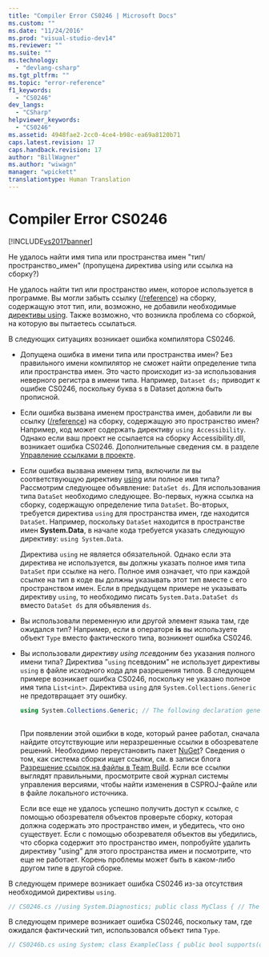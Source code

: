 ```yaml
---
title: "Compiler Error CS0246 | Microsoft Docs"
ms.custom: ""
ms.date: "11/24/2016"
ms.prod: "visual-studio-dev14"
ms.reviewer: ""
ms.suite: ""
ms.technology: 
  - "devlang-csharp"
ms.tgt_pltfrm: ""
ms.topic: "error-reference"
f1_keywords: 
  - "CS0246"
dev_langs: 
  - "CSharp"
helpviewer_keywords: 
  - "CS0246"
ms.assetid: 4948fae2-2cc0-4ce4-b98c-ea69a8120b71
caps.latest.revision: 17
caps.handback.revision: 17
author: "BillWagner"
ms.author: "wiwagn"
manager: "wpickett"
translationtype: Human Translation
---
```

# Compiler Error CS0246
[!INCLUDE[vs2017banner](../../../csharp/includes/vs2017banner.md)]

Не удалось найти имя типа или пространства имен "тип\/пространство\_имен" \(пропущена директива using или ссылка на сборку?\)  
  
 Не удалось найти тип или пространство имен, которое используется в программе. Вы могли забыть ссылку \([\/reference](../../../csharp/language-reference/compiler-options/reference-compiler-option.md)\) на сборку, содержащую этот тип, или, возможно, не добавили необходимые [директивы using](../../../csharp/language-reference/keywords/using-directive.md).  Также возможно, что возникла проблема со сборкой, на которую вы пытаетесь ссылаться.  
  
 В следующих ситуациях возникает ошибка компилятора CS0246.  
  
-   Допущена ошибка в имени типа или пространства имен? Без правильного имени компилятор не сможет найти определение типа или пространства имен. Это часто происходит из\-за использования неверного регистра в имени типа. Например, `Dataset ds;` приводит к ошибке CS0246, поскольку буква s в Dataset должна быть прописной.  
  
-   Если ошибка вызвана именем пространства имен, добавили ли вы ссылку \([\/reference](../../../csharp/language-reference/compiler-options/reference-compiler-option.md)\) на сборку, содержащую это пространство имен? Например, код может содержать директиву `using Accessibility`. Однако если ваш проект не ссылается на сборку Accessibility.dll, возникает ошибка CS0246. Дополнительные сведения см. в разделе [Управление ссылками в проекте](/visual-studio/ide/managing-references-in-a-project).  
  
-   Если ошибка вызвана именем типа, включили ли вы соответствующую директиву [using](../../../csharp/language-reference/keywords/using.md) или полное имя типа? Рассмотрим следующее объявление: `DataSet ds`. Для использования типа `DataSet` необходимо следующее. Во\-первых, нужна ссылка на сборку, содержащую определение типа `DataSet`. Во\-вторых, требуется директива `using` для пространства имен, где находится `DataSet`. Например, поскольку `DataSet` находится в пространстве имен **System.Data**, в начале кода требуется указать следующую директиву: `using System.Data`.  
  
     Директива `using` не является обязательной. Однако если эта директива не используется, вы должны указать полное имя типа `DataSet` при ссылке на него. Полное имя означает, что при каждой ссылке на тип в коде вы должны указывать этот тип вместе с его пространством имен. Если в предыдущем примере не указывать директиву `using`, то необходимо писать `System.Data.DataSet ds` вместо `DataSet ds` для объявления `ds`.  
  
-   Вы использовали переменную или другой элемент языка там, где ожидался тип? Например, если в операторе **is** вы используете объект `Type` вместо фактического типа, возникнет ошибка CS0246.  
  
-   Вы использовали *директиву using псевдоним* без указания полного имени типа? Директива "`using` псевдоним" не использует директивы `using` в файле исходного кода для разрешения типов. В следующем примере возникает ошибка CS0246, поскольку не указано полное имя типа `List<int>`. Директива `using` для `System.Collections.Generic` не предотвращает эту ошибку.  
  
    ```c#  
    using System.Collections.Generic; // The following declaration generates CS0246. using myAliasName = List<int>; // To avoid the error, fully qualify List. using myAliasName2 = System.Collections.Generic.List<int>;  
  
    ```  
  
     При появлении этой ошибки в коде, который ранее работал, сначала найдите отсутствующие или неразрешенные ссылки в обозревателе решений. Необходимо переустановить пакет [NuGet](https://www.nuget.org/)? Сведения о том, как система сборки ищет ссылки, см. в записи блога [Разрешение ссылок на файлы в Team Build](http://blogs.msdn.com/b/manishagarwal/archive/2005/09/28/474769.aspx). Если все ссылки выглядят правильными, просмотрите свой журнал системы управления версиями, чтобы найти изменения в CSPROJ\-файле или в файле локального источника.  
  
     Если все еще не удалось успешно получить доступ к ссылке, с помощью обозревателя объектов проверьте сборку, которая должна содержать это пространство имен, и убедитесь, что оно существует. Если с помощью обозревателя объектов вы убедились, что сборка содержит это пространство имен, попробуйте удалить директиву "using" для этого пространства имен и посмотрите, что еще не работает. Корень проблемы может быть в каком\-либо другом типе в другой сборке.  
  
 В следующем примере возникает ошибка CS0246 из\-за отсутствия необходимой директивы `using`.  
  
```c#  
// CS0246.cs //using System.Diagnostics; public class MyClass { // The following line causes CS0246. To fix the error, uncomment // the using directive for the namespace for this attribute, // System.Diagnostics. [Conditional("A")] public void Test() { } public static void Main() { } }  
```  
  
 В следующем примере возникает ошибка CS0246, поскольку там, где ожидался фактический тип, использовался объект типа `Type`.  
  
```c#  
// CS0246b.cs using System; class ExampleClass { public bool supports(object o, Type t) { // The following line causes CS0246. You must use an // actual type, such as ExampleClass, String, or Type. if (o is t) { return true; } return false; } } class Program { public static void Main() { ExampleClass myC = new ExampleClass(); myC.supports(myC, myC.GetType()); } }  
  
```
